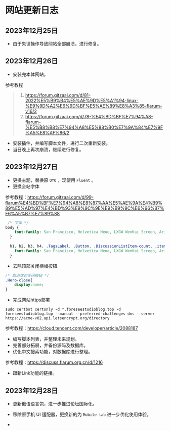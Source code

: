 # 网站更新日志

## 2023年12月25日

- 由于失误操作导致网站全部崩溃，进行修复。

## 2023年12月26日

- 安装完本体网站。

参考教程

> 1. https://forum.gitzaai.com/d/81-2022%E5%B9%B4%E5%AE%9D%E5%A1%94-linux-%E9%9D%A2%E6%9D%BF%E5%AE%89%E8%A3%85-flarum-v16/2
> 2. https://forum.gitzaai.com/d/78-%E4%BD%BF%E7%94%A8-flarum-%E5%B8%B8%E7%94%A8%E5%88%B0%E7%9A%84%E7%9F%A5%E8%AF%86/2

- 安装插件，并编写脚本文件，进行二次重新安装。
- 当日晚上再次崩溃，继续进行修复。

## 2023年12月27日

- 更换主题，替换原 `OYO` ，现使用 `Fluent` 。
- 更换全站字体 

参考教程：https://forum.gitzaai.com/d/99-flarum%E4%BD%BF%E7%94%A8%E8%87%AA%E5%AE%9A%E4%B9%89%E5%AD%97%E4%BD%93%E9%9C%9E%E9%B9%9C%E6%96%87%E6%A5%B7%E7%89%88


```css
 /* 字体 */
body {
    font-family: San Francisco, Helvetica Neue, LXGW WenKai Screen, Arial, sans-serif;
  }
  
  h1, h2, h3, h4, .TagsLabel, .Button, .DiscussionListItem-count, .item-discussion-views {
    font-family: San Francisco, Helvetica Neue, LXGW WenKai Screen, Arial, sans-serif;
  }
```

- 去除顶部关闭横幅按钮

```css
/* 取消欢迎关闭按钮 */
.Hero-close{
	display:none;
}
```

- 完成网站https部署

```shell
sudo certbot certonly -d *.foreseestudioblog.top -d foreseestudioblog.top --manual --preferred-challenges dns --server https://acme-v02.api.letsencrypt.org/directory
```

参考教程：https://cloud.tencent.com/developer/article/2088187

- 编写脚本列表，并整理未来规划。
- 完善部分拓展，并备份源码及数据库。
- 优化中文搜索功能，对数据库进行整理。

参考教程：https://discuss.flarum.org.cn/d/1216

- 跟新Link功能的链接。

## 2023年12月28日

- 更新俄语语言包，进一步推进论坛国际化。

- 移除原手机 UI 适配器，更换新的为 `Mobile tab` 进一步优化使用体验。
- 
